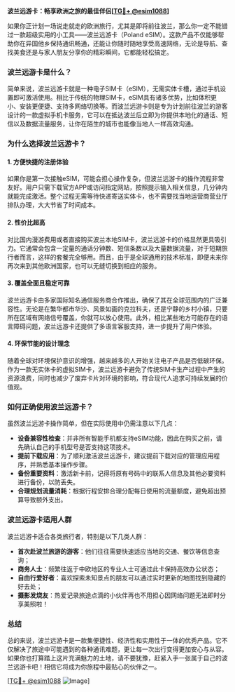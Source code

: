 **波兰远游卡：畅享欧洲之旅的最佳伴侣[[TG💪+ @esim1088](https://t.me/s/esim1088)]**

如果你正计划一场说走就走的欧洲旅行，尤其是即将前往波兰，那么你一定不能错过一款超级实用的小工具——波兰远游卡（Poland eSIM）。这款产品不仅能够帮助你在异国他乡保持通讯畅通，还能让你随时随地享受高速网络，无论是导航、查找美食还是与家人朋友分享你的精彩瞬间，它都能轻松搞定。

### 波兰远游卡是什么？

简单来说，波兰远游卡就是一种电子SIM卡（eSIM），无需实体卡槽，通过手机设置即可激活使用。相比于传统的物理SIM卡，eSIM具有诸多优势，比如体积更小、安装更便捷、支持多网络切换等。而波兰远游卡则是专为计划前往波兰的游客设计的一款虚拟手机卡服务，它可以在抵达波兰后立即为你提供本地化的通话、短信以及数据流量服务，让你在陌生的城市也能像当地人一样高效沟通。

### 为什么选择波兰远游卡？

#### 1. **方便快捷的注册体验**
   如果你是第一次接触eSIM，可能会担心操作复杂，但波兰远游卡的操作流程非常友好。用户只需下载官方APP或访问指定网站，按照提示输入相关信息，几分钟内就能完成激活。整个过程无需等待快递寄送实体卡，也不需要找当地运营商营业厅排队办理，大大节省了时间成本。

#### 2. **性价比超高**
   对比国内漫游费用或者直接购买波兰本地SIM卡，波兰远游卡的价格显然更具吸引力。它通常会包含一定量的通话分钟数、短信条数以及大量数据流量，对于短期旅行者而言，这样的套餐完全够用。而且，由于是全球通用的技术标准，即便未来你再次来到其他欧洲国家，也可以无缝切换到相应的服务。

#### 3. **覆盖全面且稳定可靠**
   波兰远游卡由多家国际知名通信服务商合作推出，确保了其在全球范围内的广泛兼容性。无论是在繁华都市华沙、风景如画的克拉科夫，还是宁静的乡村小镇，只要所在区域有网络信号覆盖，你就可以放心使用。此外，相比某些地方可能存在的语言障碍问题，波兰远游卡还提供了多语言客服支持，进一步提升了用户体验。

#### 4. **环保节能的设计理念**
   随着全球对环境保护意识的增强，越来越多的人开始关注电子产品是否低碳环保。作为一款无实体卡的虚拟SIM卡，波兰远游卡避免了传统SIM卡生产过程中产生的资源浪费，同时也减少了废弃卡片对环境的影响，符合现代人追求可持续发展的价值观。

### 如何正确使用波兰远游卡？

虽然波兰远游卡操作简单，但在实际使用中仍需注意以下几点：

- **设备兼容性检查**：并非所有智能手机都支持eSIM功能，因此在购买之前，请先确认自己的手机型号是否支持这项技术。
- **提前下载应用**：为了顺利激活波兰远游卡，建议提前下载对应的管理应用程序，并熟悉基本操作步骤。
- **备份重要资料**：激活新卡前，记得将原有号码中的联系人信息及其他必要资料进行备份，以防丢失。
- **合理规划流量消耗**：根据行程安排合理分配每日使用的流量额度，避免超出预算导致额外支出。

### 波兰远游卡适用人群

波兰远游卡适合各类旅行者，特别是以下几类人群：
- **首次赴波兰旅游的游客**：他们往往需要快速适应当地的交通、餐饮等信息查询；
- **商务人士**：频繁往返于中欧地区的专业人士可通过此卡保持高效办公状态；
- **自由行爱好者**：喜欢探索未知景点的朋友可以通过实时更新的地图找到隐藏的好去处；
- **摄影发烧友**：热爱记录旅途点滴的小伙伴再也不用担心因网络问题无法即时分享美照啦！

### 总结

总的来说，波兰远游卡是一款集便捷性、经济性和实用性于一体的优秀产品。它不仅解决了旅途中可能遇到的各种通讯难题，更让每一次出行变得更加安心与从容。如果你也打算踏上这片充满魅力的土地，请不要犹豫，赶紧入手一张属于自己的波兰远游卡吧！相信它将成为你旅程中最贴心的伙伴之一。

[[TG💪+ @esim1088](https://t.me/s/esim1088) ![Image](https://i.postimg.cc/4NQfJmqS/Snipaste-2025-05-13-00-14-12.png)]